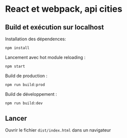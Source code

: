 # React et webpack, api cities

## Build et exécution sur localhost

Installation des dépendences:

```sh
npm install
```

Lancement avec hot module reloading :

```sh
npm start
```

Build de production :

```sh
npm run build:prod
```

Build de développement :

```sh
npm run build:dev
```

## Lancer

Ouvrir le fichier `dist/index.html` dans un navigateur
